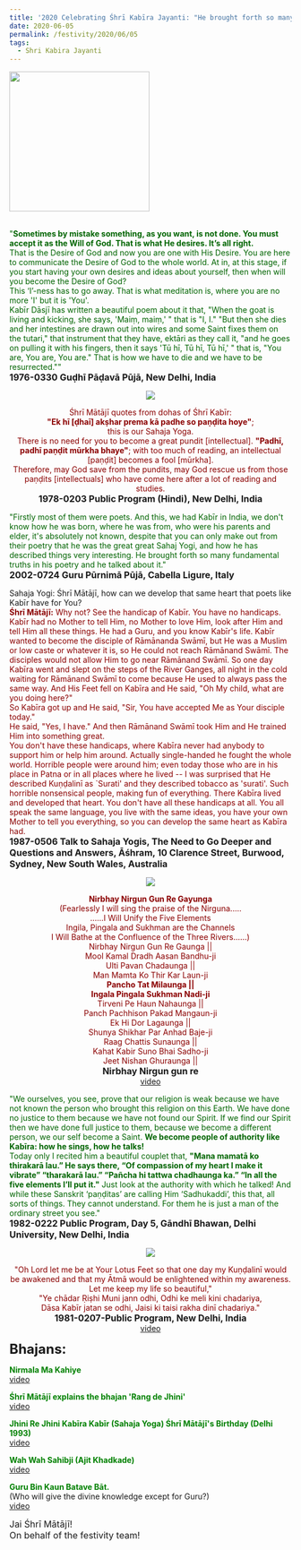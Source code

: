 ```yaml
---
title: '2020 Celebrating Śhrī Kabīra Jayanti: "He brought forth so many fundamental truths in His poetry and He talked about it" '
date: 2020-06-05
permalink: /festivity/2020/06/05
tags:
  - Shri Kabira Jayanti
---
```


<div style="text-align: left"><img src="/images/image00.png" width="250" /></div><br>

<p>
<font color="DarkGreen">"<b>Sometimes by mistake something, as you want, is not done. You must accept it as the Will of God. That is what He desires. It’s all right.</b><br>
That is the Desire of God and now you are one with His Desire. You are here to communicate the Desire of God to the whole world. At in, at this stage, if you start having your own desires and ideas about yourself, then when will you become the Desire of God?<br>
This ‘I’-ness has to go away. That is what meditation is, where you are no more 'I' but it is 'You'.<br>
Kabīr Dāsjī has written a beautiful poem about it that, "When the goat is living and kicking, she says, 'Maiṃ, maiṃ,' " that is "I, I." "But then she dies and her intestines are drawn out into wires and some Saint fixes them on the tutari," that instrument that they have, ektāri as they call it, "and he goes on pulling it with his fingers, then it says 'Tū hī, Tū hī, Tū hī,' " that is, "You are, You are, You are." That is how we have to die and we have to be resurrected.""</font><br>
<font size="+0"><b>1976-0330 Guḍhī Pāḍavā Pūjā, New Delhi, India</b></font>
</p>

<div style="text-align: center"><img src="/images/image445.png" /></div>

<p style="text-align:center;">
<font color="DarkRed">Śhrī Mātājī quotes from dohas of Śhrī Kabīr:<br> 
<b>"Ek hī [ḍhaī] akṣhar prema kā padhe so paṇḍita hoye"</b>;<br>
this is our Sahaja Yoga.<br>
There is no need for you to become a great pundit [intellectual].
<b>"Padhī, padhī paṇḍit mūrkha bhaye"</b>; with too much of reading, an intellectual [paṇḍit] becomes a fool [mūrkha].<br>
Therefore, may God save from the pundits, may God rescue us from those paṇḍits [intellectuals] who have come here after a lot of reading and studies.<b></b></font><br>
<font size="+0"><b>1978-0203 Public Program (Hindi), New Delhi, India</b></font>
</p>

<p>
<font color="DarkGreen">"Firstly most of them were poets. And this, we had Kabīr in India, we don't know how he was born, where he was from, who were his parents and elder, it's absolutely not known, despite that you can only make out from their poetry that he was the great great Sahaj Yogi, and how he has described things very interesting. He brought forth so many fundamental truths in his poetry and he talked about it."</font><br>
<font size="+0"><b>2002-0724 Guru Pūrnimā Pūjā, Cabella Ligure, Italy</b></font>
</p>

<p>
Sahaja Yogi: Śhrī Mātājī, how can we develop that same heart that poets like Kabīr have for You?<br>
<font color="DarkRed"><b>Śhrī Mātājī:</b> Why not? See the handicap of Kabīr. You have no handicaps. Kabīr had no Mother to tell Him, no Mother to love Him, look after Him and tell Him all these things. He had a Guru, and you know Kabīr's life. Kabīr wanted to become the disciple of Rāmānanda Swāmī, but He was a Muslim or low caste or whatever it is, so He could not reach Rāmānand Swāmī. The disciples would not allow Him to go near Rāmānand Swāmī. So one day Kabīra went and slept on the steps of the River Ganges, all night in the cold waiting for Rāmānand Swāmī to come because He used to always pass the same way. And His Feet fell on Kabīra and He said, "Oh My child, what are you doing here?"<br>
So Kabīra got up and He said, "Sir, You have accepted Me as Your disciple today."<br>
He said, "Yes, I have." And then Rāmānand Swāmī took Him and He trained Him into something great.<br>
You don't have these handicaps, where Kabīra never had anybody to support him or help him around. Actually single-handed he fought the whole world. Horrible people were around him; even today those who are in his place in Patna or in all places where he lived -- I was surprised that He described Kuṇḍalinī as `Surati' and they described tobacco as 'surati'. Such horrible nonsensical people, making fun of everything. There Kabīra lived and developed that heart. You don't have all these handicaps at all. You all speak the same language, you live with the same ideas, you have your own Mother to tell you everything, so you can develop the same heart as Kabīra had. </font><br>
<font size="+0"><b>1987-0506 Talk to Sahaja Yogis, The Need to Go Deeper and Questions and Answers, Āśhram, 10 Clarence Street, Burwood, Sydney, New South Wales, Australia</b></font>
</p>

<div style="text-align: center"><img src="/images/image446.png" /></div>

<p style=" text-align:center;">
<font color="DarkRed"><b>Nirbhay Nirgun Gun Re Gayunga</b><br>
(Fearlessly I will sing the praise of the  Nirguna.....<br>
......I Will Unify the Five Elements<br>
Ingila, Pingala and Sukhman are the Channels<br>
I Will Bathe at the Confluence of the Three Rivers...…)<br>
Nirbhay Nirgun Gun Re Gaunga ||<br>
Mool Kamal Dradh Aasan Bandhu-ji<br>
Ulti Pavan Chadaunga ||<br>
Man Mamta Ko Thir Kar Laun-ji<br>
<b>Pancho Tat Milaunga ||</b><br>
<b>Ingala Pingala Sukhman Nadi-ji</b><br>
Tirveni Pe Haun Nahaunga ||<br>
Panch Pachhison Pakad Mangaun-ji<br>
Ek Hi Dor Lagaunga ||<br>
Shunya Shikhar Par Anhad Baje-ji<br>
Raag Chattis Sunaunga ||<br>
Kahat Kabir Suno Bhai Sadho-ji<br>
Jeet Nishan Ghuraunga ||</font><br>
<font size="+0"><b>Nirbhay Nirgun gun re</b></font><br>
<a href="https://www.youtube.com/watch?v=_buuncAm9Ts&list=RD_buuncAm9Ts#t=0">video</a>
</p>

<p>
<font color="DarkGreen">"We ourselves, you see, prove that our religion is weak because we have not known the person who brought this religion on this Earth. We have done no justice to them because we have not found our Spirit. If we find our Spirit then we have done full justice to them, because we become a different person, we our self become a Saint. <b>We become people of authority like Kabīra: how he sings, how he talks!</b><br>
Today only I recited him a beautiful couplet that, <b>"Mana mamatā ko thirakarā lau.” He says there, “Of compassion of my heart I make it vibrate” “tharakarā lau.” “Pañcha hi tattwa chadhaunga ka.” “In all the five elements I’ll put it."</b> Just look at the authority with which he talked! And while these Sanskrit ‘paṇḍitas’ are calling Him ‘Sadhukaddi’, this that, all sorts of things. They cannot understand. For them he is just a man of the ordinary street you see."</font><br>
<font size="+0"><b>1982-0222 Public Program, Day 5, Gāndhī Bhawan, Delhi University, New Delhi, India</b></font>
</p>

<div style="text-align: center"><img src="/images/image447.png" /></div>

<p style=" text-align:center;">
<font color="DarkRed">"Oh Lord let me be at Your Lotus Feet so that one day my Kuṇḍalinī would be awakened and that my Ātmā would be enlightened within my awareness. 
Let me keep my life so beautiful,"<br>
"Ye chādar Ṛiṣhi Muni jann odhi, Odhi ke meli kini chadariya,<br>
Dāsa Kabīr jatan se odhi, Jaisi ki taisi rakha dinī chadariya."</font><br>
<font size="+0"><b>1981-0207-Public Program, New Delhi, India</b></font><br>
<a href="https://www.youtube.com/watch?v=tZRibru_9Gw">video</a>
</p>

<font size="+2"><b>Bhajans:</b></font>

<p>
<font color="green"><b>Nirmala Ma Kahiye</b></font><br>
<a href="https://www.youtube.com/watch?v=XqgvLLeIzVQ">video</a>
</p>

<p>
<font color="green"><b>Śhrī Mātājī explains the bhajan 'Rang de Jhini'</b></font><br>
<a href="https://www.youtube.com/watch?v=gQTTVpjPE34&list=PLB618CDA4FEC74AE6&index=5">video</a>
</p>
 
<p>
<font color="green"><b>Jhini Re Jhini Kabīra Kabīr (Sahaja Yoga) Śhrī Mātājī's Birthday (Delhi 1993)</b></font><br>
<a href="https://www.youtube.com/watch?v=1qbhKhLMxLY&list=PLB618CDA4FEC74AE6&index=20">video</a> 
</p>

<p>
<font color="green"><b>Wah Wah Sahibji (Ajit Khadkade)</b></font><br>
<a href="https://www.youtube.com/watch?v=Jhfv-GwM2to&list=PLB618CDA4FEC74AE6&index=31">video</a> 
</p>

<p>
<font color="green"><b>Guru Bin Kaun Batave Bāt.</b></font><br>
(Who will give the divine knowledge except for Guru?)<br>
<a href="https://seven-teams.github.io/Videos_Links.html">video</a> 
</p>

<p>
<font size="+0">Jai Śhrī Mātājī!<br>
On behalf of the festivity team!</font>
</p>